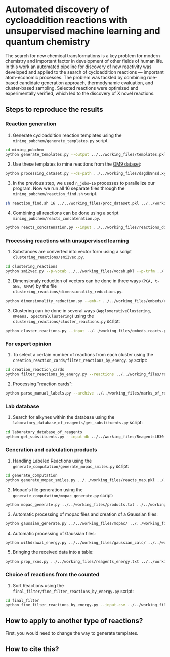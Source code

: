 # Automated discovery of cycloaddition reactions with unsupervised machine learning and quantum chemistry

The search for new chemical transformations is a key problem for modern chemistry and important factor in development of
other fields of human life. In this work an automated pipeline for discovery of new reactivity was developed and applied
to the search of cycloaddition reactions — important atom-economic processes. The problem was tackled by combining
rule-based candidate generation approach, thermodynamic evaluation, and cluster-based sampling. Selected reactions were
optimized and experimentally verified, which led to the discovery of X novel reactions.

## Steps to reproduce the results

### Reaction generation

1. Generate cycloaddition reaction templates using the `mining_pubchem/generate_templates.py` script.

```bash
cd mining_pubchem
python generate_templates.py --output ../../working_files/templates.pkl
```

2. Use these templates to mine reactions from the [QM9 dataset](https://doi.org/10.1038/sdata.2014.22):

```bash
python processing_dataset.py --ds-path ../../working_files/dsgdb9nsd.xyz.tar.bz2 --db-path ../../working_files/cas --db-name 'CAS' --n-jobs 16 --output-dir ../../working_files/test_sep_dir/ --output ../../working_files/proc_dataset.pkl
```

3. In the previous step, we used `n_jobs=16` processes to parallelize our program. Now we run all 16 separate files through the `mining_pubchem/reaction_find.sh` script.

```bash
sh reaction_find.sh 16 ../../working_files/proc_dataset.pkl ../../working_files/test_sep_dir/ ../../working_files/templates.pkl ../../working_files/reactions_dir/ 'CAS'
```

4. Combining all reactions can be done using a script `mining_pubchem/reacts_concatenation.py`.

```bash
python reacts_concatenation.py --input ../../working_files/reactions_dir/ --output ../../working_files/reactions.pkl --output-rs ../../working_files/embeds/smiles_reags.txt --output-ps ../../working_files/embeds/smiles_prods.txt
```

### Processing reactions with unsupervised learning

1. Substances are converted into vector form using a script `clustering_reactions/smi2vec.py`.

```bash
cd clustering_reactions
python smi2vec.py --p-vocab ../../working_files/vocab.pkl --p-trfm ../../working_files/trfm.pkl --smi ../../working_files/embeds/smiles_reags.txt --output ../../working_files/embeds/reags.npy & python smi2vec.py --p-vocab ../../working_files/vocab.pkl --p-trfm ../../working_files/trfm.pkl --smi ../../working_files/embeds/smiles_prods.txt --output ../../working_files/embeds/prods.npy
```

2. Dimensionaly reduction of vectors can be done in three ways (`PCA, t-SNE, UMAP`) by the file `clustering_reactions/dimensionality_reduction.py`:

```bash
python dimensionality_reduction.py --emb-r ../../working_files/embeds/reags.npy --emb-p ../../working_files/embeds/prods.npy --smi-r ../../working_files/embeds/smiles_reags.txt --smi-p ../../working_files/embeds/smiles_prods.txt --reacts ../../working_files/reactions.pkl --method 't-SNE' --output ../../working_files/embeds_reacts.pkl -n_components 2 -perplexity 100
```

3. Clustering can be done in several ways (`AgglomerativeClustering, KMeans, SpectralClustering`) using the `clustering_reactions/cluster_reactions.py` script:

```bash
python cluster_reactions.py --input ../../working_files/embeds_reacts.pkl --method 'AgglomerativeClustering' --metric 'euclidean' --plot ../../working_files/clusters.png --model ../../working_files/qm9_model.pkl -n_clusters 12
```

### For expert opinion

1. To select a certain number of reactions from each cluster using the `creation_reaction_cards/filter_reactions_by_energy.py` script:

```bash
cd creation_reaction_cards
python filter_reactions_by_energy.py --reactions ../../working_files/reactions.pkl --db-name 'CAS' --model ../../working_files/qm9_model.pkl --number 18 --output ../../working_files/need_reactions.pkl --output-numbers ../../working_files/reactions_numbers.pkl
```

2. Processing "reaction cards":

```bash
python parse_manual_labels.py --archive ../../working_files/marks_of_reacts.zip --output ../../working_files/marks_of_reacts/ --numbers ../../working_files/reactions_numbers.pkl --csv ../../working_files/reactions_data.csv
```

### Lab database

1. Search for alkynes within the database using the `laboratory_database_of_reagents/get_substituents.py` script:

```bash
cd laboratory_database_of_reagents
python get_substituents.py --input-db ../../working_files/ReagentsLB30.sdf --output-db ../../working_file/smiles_alkynes_fin.txt
```

### Generation and calculation products

1. Handling Labeled Reactions using the `generate_computation/generate_mopac_smiles.py` script:

```bash
cd generate_computation
python generate_mopac_smiles.py ../../working_files/reacts_map.pkl ../../working_files/smiles_alkynes_fin.txt ../../working_files/products.txt
```

2. Mopac's file generation using the `generate_computation/mopac_generate.py` script:

```bash
python mopac_generate.py ../../working_files/products.txt ../../working_files/mopac/
```

3. Automatic processing of mopac files and creation of a Gaussian files:

```bash
python gaussian_generate.py ../../working_files/mopac/ ../../working_files/gaussian_checks/ 16000 'B3LYP/6-31G(2df,p)' 16 ../../working_files/gaussian_calc/
```

4. Automatic processing of Gaussian files:

```bash
python withdrawal_energy.py ../../working_files/gaussian_calc/ ../../working_files/products.txt ../../working_files/products_energy.txt
```

5. Bringing the received data into a table:

```bash
python prop_rxns.py ../../working_files/reagents_energy.txt ../../working_files/alkynes_energy.txt ../../working_files/products_energy.txt ../../working_files/calc_reactions.csv
```

### Choice of reactions from the counted

1. Sort Reactions using the `final_filter/fine_filter_reactions_by_energy.py` script:

```bash
cd final_filter
python fine_filter_reactions_by_energy.py --input-csv ../../working_files/calc_reactions.csv --number 10 --output ../../working_files/need_reactions.csv
```

## How to apply to another type of reactions?

First, you would need to change the way to generate templates.

## How to cite this?
